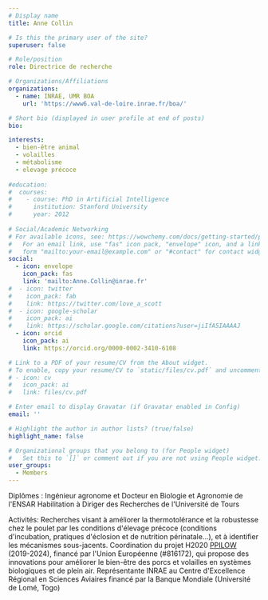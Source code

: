 ```yaml
---
# Display name
title: Anne Collin

# Is this the primary user of the site?
superuser: false

# Role/position
role: Directrice de recherche

# Organizations/Affiliations
organizations:
  - name: INRAE, UMR BOA
    url: 'https://www6.val-de-loire.inrae.fr/boa/​'

# Short bio (displayed in user profile at end of posts)
bio: 

interests:
  - bien-être animal
  - volailles
  - métabolisme
  - elevage précoce
  
#education:
#  courses:
#    - course: PhD in Artificial Intelligence
#      institution: Stanford University
#      year: 2012
 
# Social/Academic Networking
# For available icons, see: https://wowchemy.com/docs/getting-started/page-builder/#icons
#   For an email link, use "fas" icon pack, "envelope" icon, and a link in the
#   form "mailto:your-email@example.com" or "#contact" for contact widget.
social:
  - icon: envelope
    icon_pack: fas
    link: 'mailto:Anne.Collin@inrae.fr'
#  - icon: twitter
#    icon_pack: fab
#    link: https://twitter.com/love_a_scott
#  - icon: google-scholar
#    icon_pack: ai
#    link: https://scholar.google.com/citations?user=jiIfA5IAAAAJ
  - icon: orcid
    icon_pack: ai
    link: https://orcid.org/0000-0002-3410-6108

# Link to a PDF of your resume/CV from the About widget.
# To enable, copy your resume/CV to `static/files/cv.pdf` and uncomment the lines below.
# - icon: cv
#   icon_pack: ai
#   link: files/cv.pdf

# Enter email to display Gravatar (if Gravatar enabled in Config)
email: ''

# Highlight the author in author lists? (true/false)
highlight_name: false

# Organizational groups that you belong to (for People widget)
#   Set this to `[]` or comment out if you are not using People widget.
user_groups:
  - Members
---
```


Diplômes : 
Ingénieur agronome et Docteur en Biologie et Agronomie de l'ENSAR
Habilitation à Diriger des Recherches de l'Université de Tours

Activités:
Recherches visant à améliorer la thermotolérance et la robustesse chez le poulet par les conditions d'élevage précoce (conditions d'incubation, pratiques d'éclosion et de nutrition périnatale...), et à identifier les mécanismes sous-jacents. 
Coordination du projet H2020 [PPILOW](www.ppilow.eu) (2019-2024), financé par l'Union Européenne (#816172), qui propose des innovations pour améliorer le bien-être des porcs et volailles en systèmes biologiques et de plein air.
Représentante INRAE au Centre d'Excellence Régional en Sciences Aviaires financé par la Banque Mondiale (Université de Lomé, Togo)